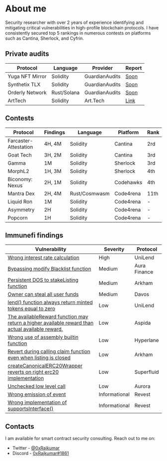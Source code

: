 
# About me
Security researcher with over 2 years of experience identifying and mitigating critical vulnerabilities in high-profile blockchain protocols. I have consistently secured top 5 rankings in numerous contests on platforms such as Cantina, Sherlock, and Cyfrin.

## Private audits

| Protocol   |   Language  | Provider      | Report     |  
| -------- | -------- | ------- |  ------- |
|  Yuga NFT Mirror |  Solidity  |  GuardianAudits | [Soon]() 
|  Synthetix TLX |   Solidity  | GuardianAudits | [Soon]() 
|  Orderly Network |  Rust/Solana  |  GuardianAudits | [Soon]() 
|  ArtTech |  Solidity  |  Art.Tech | [Link](https://github.com/0xRajkumar/audits/blob/main/Solo/ArtTech.md) 



## Contests
| Protocol                                                                                                                                             | Findings      | Language  | Platform     | Rank     | 
| ---------------------------------------------------------------------------------------------------------------------------------------------------- | ------------- | - | ----------- | ------------ | 
|  Farcaster-Attestation                                                                | 4H, 4M          | Solidity  | Cantina      | 2rd  |
|  Goat Tech                                                                | 3H, 2M          |Solidity  |  Cantina      | 3rd  |
|  Gamma                                                                | 1M          | Solidity  | Sherlock      | 3rd |
|  MorphL2                                                                | 1H, 3M          | Solidity  | Sherlock      | 4th  |
|  Biconomy: Nexus                                                                | 2H, 1M          | Solidity  | Codehawks      | 4th  |
|  Mantra Dex                                                                | 2H, 4M          |Rust/Cosmwasm  |  Code4rena    | 11th  |
|  Liquid Ron                                                                | 1M          | Solidity  | Code4rena    | -  |
|  Asymmetry                                                                | 2H          |Solidity  |  Code4rena      | -  |
|  Popcorn                                                                | 1H          |Solidity  |  Code4rena      | -  |




## Immunefi findings

| Vulnerability                                                                                                                                             | Severity      | Protocol     | 
| --------------------------------------------------------------------------------------------------------------------------------------------------------- | ------------- | ------------ | 
| [Wrong interest rate calculation](Immunefi/README.md#wrong-interest-rate-calculation)                                                                     | High          | UniLend      | 
| [Bypassing modify Blacklist function](Immunefi/README.md#bypassing-modify-blacklist-function)                                                             | Medium        | Aura Finance | 
| [Persistent DOS to stakeListing function](Immunefi/README.md#persistent-dOS-to-stakeListing-function)                                                     | Medium        | Arkham       | 
| [Owner can steal all user funds](Immunefi/README.md#owner-can-steal-all-user-funds)                                                                       | Medium        | Davos        | 
| [lend() function always return minted tokens equal to zero](Immunefi/README.md#lend-function-always-return-minted-tokens-equal-to-zero)                   | Low           | UniLend      | 
| [The availableReward function may return a higher available reward than actual available reward.](Immunefi/README.md#The-availableReward-function-may-return-a-higher-available-reward-than-actual-available-reward)                   | Low           | Aspida      | 
| [Wrong use of assembly builtin function](Immunefi/README.md#wrong-use-of-assembly-builtin-function)                                                       | Low           | Hyperlane    | 
| [Revert during calling claim function even when listing is closed](Immunefi/README.md#revert-during-calling-claim-function-even-when-listing-is-closed)   | Low           | Arkham       | 
| [createCanonicalERC20Wrapper reverts on right erc20 implementation](Immunefi/README.md#createcanonicalerc20wrapper-reverts-on-right-erc20-implementation) | Low           | Superfluid   | 
| [Unchecked low level call](Immunefi/README.md#unchecked-low-level-call)                                                                                   | Low           | Aurora       | 
| [Wrong emission of event](Immunefi/README.md#wrong-emission-of-event)                                                                                     | Informational | Revest       | 
| [Wrong implementation of supportsInterface()](Immunefi/README.md#wrong-implementation-of-supportsinterface)                                               | Informational | Revest       | 


## Contacts

I am available for smart contract security consulting. Reach out to me on:

- Twitter - [@0xRajkumar](https://twitter.com/0xRajkumar)
- Discord - [0xRajkumar#1861](https://discordapp.com/users/794774992964550656)
